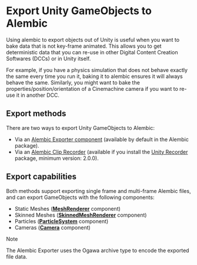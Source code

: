 # Export Unity GameObjects to Alembic

Using alembic to export objects out of Unity is useful when you want to bake data that is not key-frame animated. This allows you to get deterministic data that you can re-use in other Digital Content Creation Softwares (DCCs) or in Unity itself.

For example, if you have a physics simulation that does not behave exactly the same every time you run it, baking it to alembic ensures it will always behave the same. Similarly, you might want to bake the properties/position/orientation of a Cinemachine camera if you want to re-use it in another DCC.

## Export methods

There are two ways to export Unity GameObjects to Alembic:

- Via an [Alembic Exporter component](export-abc-exporter.md) (available by default in the Alembic package).
- Via an [Alembic Clip Recorder](export-abc-clip-recorder.md) (available if you install the [Unity Recorder](https://docs.unity3d.com/Packages/com.unity.recorder@latest/index.html) package, minimum version: 2.0.0).

## Export capabilities

Both methods support exporting single frame and multi-frame Alembic files, and can export GameObjects with the following components:

- Static Meshes ([**MeshRenderer**](https://docs.unity3d.com/Manual/class-MeshRenderer.html) component)
- Skinned Meshes ([**SkinnedMeshRenderer**](https://docs.unity3d.com/Manual/class-SkinnedMeshRenderer.html) component)
- Particles ([**ParticleSystem**](https://docs.unity3d.com/Manual/class-ParticleSystem.html) component)
- Cameras ([**Camera**](https://docs.unity3d.com/Manual/class-Camera.html) component)

>[!NOTE]
>The Alembic Exporter uses the Ogawa archive type to encode the exported file data.
